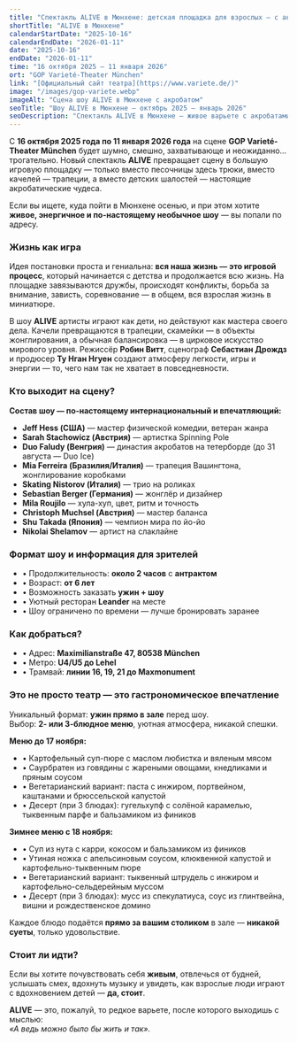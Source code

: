 ```yaml
---
title: "Спектакль ALIVE в Мюнхене: детская площадка для взрослых — с акробатикой, юмором и мировыми артистами"
shortTitle: "ALIVE в Мюнхене"
calendarStartDate: "2025-10-16"
calendarEndDate: "2026-01-11"
date: "2025-10-16"
endDate: "2026-01-11"
time: "16 октября 2025 – 11 января 2026"
ort: "GOP Varieté-Theater München"
link: "[Официальный сайт театра](https://www.variete.de/)"
image: "/images/gop-variete.webp"
imageAlt: "Сцена шоу ALIVE в Мюнхене с акробатом"
seoTitle: "Шоу ALIVE в Мюнхене — октябрь 2025 – январь 2026"
seoDescription: "Спектакль ALIVE в Мюнхене — живое варьете с акробатами, юмором и музыкой на сцене GOP Varieté-Theater. Билеты, даты, состав артистов, меню Leander."
---
```


С **16 октября 2025 года по 11 января 2026 года** на сцене **GOP Varieté-Theater München** будет шумно, смешно, захватывающе и неожиданно… трогательно. Новый спектакль **ALIVE** превращает сцену в большую игровую площадку — только вместо песочницы здесь трюки, вместо качелей — трапеции, а вместо детских шалостей — настоящие акробатические чудеса.

Если вы ищете, куда пойти в Мюнхене осенью, и при этом хотите **живое, энергичное и по-настоящему необычное шоу** — вы попали по адресу.

### Жизнь как игра

Идея постановки проста и гениальна: **вся наша жизнь — это игровой процесс**, который начинается с детства и продолжается всю жизнь. На площадке завязываются дружбы, происходят конфликты, борьба за внимание, зависть, соревнование — в общем, вся взрослая жизнь в миниатюре.

В шоу **ALIVE** артисты играют как дети, но действуют как мастера своего дела. Качели превращаются в трапеции, скамейки — в объекты жонглирования, а обычная балансировка — в цирковое искусство мирового уровня. Режиссёр **Робин Витт**, сценограф **Себастиан Дрождз** и продюсер **Ту Нган Нгуен** создают атмосферу легкости, игры и энергии — то, чего нам так не хватает в повседневности.

### Кто выходит на сцену?

**Состав шоу — по-настоящему интернациональный и впечатляющий:**
- **Jeff Hess (США)** — мастер физической комедии, ветеран жанра  
- **Sarah Stachowicz (Австрия)** — артистка Spinning Pole  
- **Duo Faludy (Венгрия)** — династия акробатов на тетерборде (до 31 августа — Duo Ice)  
- **Mia Ferreira (Бразилия/Италия)** — трапеция Вашингтона, жонглирование коробками  
- **Skating Nistorov (Италия)** — трио на роликах  
- **Sebastian Berger (Германия)** — жонглёр и дизайнер  
- **Mila Roujilo** — хула-хуп, цвет, ритм и точность  
- **Christoph Muchsel (Австрия)** — мастер баланса  
- **Shu Takada (Япония)** — чемпион мира по йо-йо  
- **Nikolai Shelamov** — артист на слаклайне

### Формат шоу и информация для зрителей

- • Продолжительность: **около 2 часов** с **антрактом**  
- • Возраст: **от 6 лет**  
- • Возможность заказать **ужин + шоу**  
- • Уютный ресторан **Leander** на месте  
- • Шоу ограничено по времени — лучше бронировать заранее

### Как добраться?

- • Адрес: **Maximilianstraße 47, 80538 München**  
- • Метро: **U4/U5 до Lehel**  
- • Трамвай: **линии 16, 19, 21 до Maxmonument**

### Это не просто театр — это гастрономическое впечатление

Уникальный формат: **ужин прямо в зале** перед шоу.  
Выбор: **2- или 3-блюдное меню**, уютная атмосфера, никакой спешки.

**Меню до 17 ноября:**

- • Картофельный суп-пюре с маслом любистка и вяленым мясом  
- • Саурбратен из говядины с жареными овощами, кнедликами и пряным соусом  
- • Вегетарианский вариант: паста с инжиром, портвейном, каштанами и брюссельской капустой  
- • Десерт (при 3 блюдах): гугельхупф с солёной карамелью, тыквенным парфе и бальзамиком из фиников

**Зимнее меню с 18 ноября:**

- • Суп из нута с карри, кокосом и бальзамиком из фиников  
- • Утиная ножка с апельсиновым соусом, клюквенной капустой и картофельно-тыквенным пюре  
- • Вегетарианский вариант: тыквенный штрудель с инжиром и картофельно-сельдерейным муссом  
- • Десерт (при 3 блюдах): мусс из спекулатиуса, соус из глинтвейна, вишни и рождественское домино

Каждое блюдо подаётся **прямо за вашим столиком** в зале — **никакой суеты**, только удовольствие.

### Стоит ли идти?

Если вы хотите почувствовать себя **живым**, отвлечься от будней, услышать смех, вдохнуть музыку и увидеть, как взрослые люди играют с вдохновением детей — **да, стоит**.

**ALIVE** — это, пожалуй, то редкое варьете, после которого выходишь с мыслью:  
_«А ведь можно было бы жить и так»._

